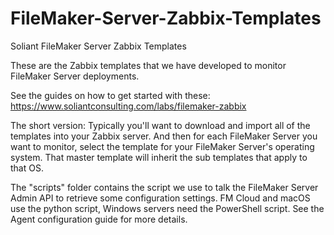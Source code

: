 # FileMaker-Server-Zabbix-Templates
Soliant FileMaker Server Zabbix Templates

These are the Zabbix templates that we have developed to monitor FileMaker Server deployments.

See the guides on how to get started with these: https://www.soliantconsulting.com/labs/filemaker-zabbix

The short version:
Typically you'll want to download and import all of the templates into your Zabbix server.  And then for each FileMaker Server you want to monitor, select the template for your FileMaker Server's operating system.  That master template will inherit the sub templates that apply to that OS.

The "scripts" folder contains the script we use to talk the FileMaker Server Admin API to retrieve some configuration settings.  FM Cloud and macOS use the python script, Windows servers need the PowerShell script.  See the Agent configuration guide for more details.
